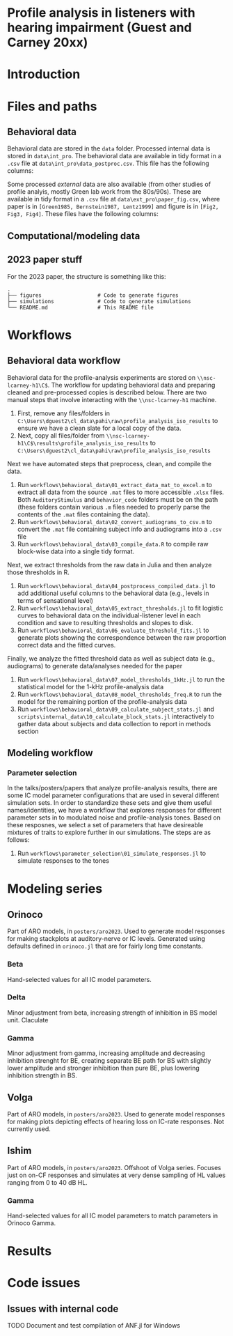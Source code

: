 # Profile analysis in listeners with hearing impairment (Guest and Carney 20xx)

# Introduction

# Files and paths
## Behavioral data
Behavioral data are stored in the `data` folder.
Processed internal data is stored in `data\int_pro`.
The behavioral data are available in tidy format in a `.csv` file at `data\int_pro\data_postproc.csv`.
This file has the following columns:

Some processed *external* data are also available (from other studies of profile analyis, mostly Green lab work from the 80s/90s).
These are available in tidy format in a `.csv` file at `data\ext_pro\paper_fig.csv`, where paper is in `[Green1985, Bernstein1987, Lentz1999]` and figure is in `[Fig2, Fig3, Fig4]`. 
These files have the following columns:

## Computational/modeling data

## 2023 paper stuff
For the 2023 paper, the structure is something like this:
```
.  
├── figures                  # Code to generate figures
├── simulations              # Code to generate simulations 
└── README.md                # This README file
```

# Workflows

## Behavioral data workflow
Behavioral data for the profile-analysis experiments are stored on `\\nsc-lcarney-h1\C$`.
The workflow for updating behavioral data and preparing cleaned and pre-processed copies is described below.
There are two manual steps that involve interacting with the `\\nsc-lcarney-h1` machine.

1. First, remove any files/folders in `C:\Users\dguest2\cl_data\pahi\raw\profile_analysis_iso_results` to ensure we have a clean slate for a local copy of the data.
2. Next, copy all files/folder from `\\nsc-lcarney-h1\C$\results\profile_analysis_iso_results` to `C:\Users\dguest2\cl_data\pahi\raw\profile_analysis_iso_results`

Next we have automated steps that preprocess, clean, and compile the data.
1. Run `workflows\behavioral_data\01_extract_data_mat_to_excel.m` to extract all data from the source `.mat` files to more accessible `.xlsx` files. Both `AuditoryStimulus` and `behavior_code` folders must be on the path (these folders contain various `.m` files needed to properly parse the contents of the `.mat` files containing the data).
2. Run `workflows\behavioral_data\02_convert_audiograms_to_csv.m` to convert the `.mat` file containing subject info and audiograms into a `.csv` file
3. Run `workflows\behavioral_data\03_compile_data.R` to compile raw block-wise data into a single tidy format.

Next, we extract thresholds from the raw data in Julia and then analyze those thresholds in R.
1. Run `workflows\behavioral_data\04_postprocess_compiled_data.jl` to add additional useful columns to the behavioral data (e.g., levels in terms of sensational level)
2. Run `workflows\behavioral_data\05_extract_thresholds.jl` to fit logistic curves to behavioral data on the individual-listener level in each condition and save to resulting thresholds and slopes to disk.
3. Run `workflows\behavioral_data\06_evaluate_threshold_fits.jl` to generate plots showing the correspondence between the raw proportion correct data and the fitted curves.

Finally, we analyze the fitted threshold data as well as subject data (e.g., audiograms) to generate data/analyses needed for the paper
1. Run `workflows\behavioral_data\07_model_thresholds_1kHz.jl` to run the statistical model for the 1-kHz profile-analysis data
2. Run `workflows\behavioral_data\08_model_thresholds_freq.R` to run the model for the remaining portion of the profile-analysis data
3. Run `workflows\behavioral_data\09_calculate_subject_stats.jl` and `scripts\internal_data\10_calculate_block_stats.jl` interactively to gather data about subjects and data collection to report in methods section

## Modeling workflow
### Parameter selection
In the talks/posters/papers that analyze profile-analysis results, there are some IC model parameter configurations that are used in several different simulation sets.
In order to standardize these sets and give them useful names/identities, we have a workflow that explores responses for different parameter sets in to modulated noise and profile-analysis tones.
Based on these resposnes, we select a set of parameters that have desireable mixtures of traits to explore further in our simulations.
The steps are as follows:

1. Run `workflows\parameter_selection\01_simulate_responses.jl` to simulate responses to the tones

# Modeling series

## Orinoco
Part of ARO models, in `posters/aro2023`. Used to generate model responses for making stackplots at auditory-nerve or IC levels. Generated using defaults defined in `orinoco.jl` that are for fairly long time constants.

### Beta
Hand-selected values for all IC model parameters. 

### Delta
Minor adjustment from beta, increasing strength of inhibition in BS model unit. Claculate 

### Gamma
Minor adjustment from gamma, increasing amplitude and decreasing inhibition strenght for BE, creating separate BE path for BS with slightly lower amplitude and stronger inhibition than pure BE, plus lowering inhibition strength in BS.

## Volga
Part of ARO models, in `posters/aro2023`. Used to generate model responses for making plots depicting effects of hearing loss on IC-rate responses. Not currently used.

## Ishim
Part of ARO models, in `posters/aro2023`. Offshoot of Volga series. Focuses just on on-CF responses and simulates at very dense sampling of HL values ranging from 0 to 40 dB HL.

### Gamma 
Hand-selected values for all IC model parameters to match parameters in Orinoco Gamma.

# Results

# Code issues
## Issues with internal code
TODO Document and test compilation of ANF.jl for Windows